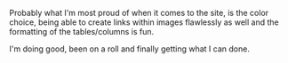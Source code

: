Probably what I'm most proud of when it comes to the site, is the color choice, being able to create links within images flawlessly as well and the formatting of the tables/columns is fun.

I'm doing good, been on a roll and finally getting what I can done.